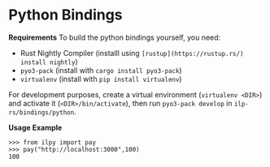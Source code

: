 # Python Bindings

**Requirements**
To build the python bindings yourself, you need:

- Rust Nightly Compiler (installl using `[rustup](https://rustup.rs/) install nightly`)
- `pyo3-pack` (install with `cargo install pyo3-pack`)
- `virtualenv` (install with `pip install virtualenv`)

For development purposes, create a virtual environment (`virtualenv <DIR>`) and activate it (`<DIR>/bin/activate`), then run `pyo3-pack develop` in `ilp-rs/bindings/python`.

**Usage Example**
```
>>> from ilpy import pay
>>> pay("http://localhost:3000",100)
100
```
